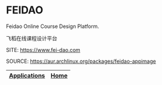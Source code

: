 # FEIDAO
 
 Feidao Online Course Design Platform.
 
 飞稻在线课程设计平台

 SITE: https://www.fei-dao.com

 SOURCE: https://aur.archlinux.org/packages/feidao-appimage

 | [Applications](https://portable-linux-apps.github.io/apps.html) | [Home](https://portable-linux-apps.github.io)
 | --- | --- |
